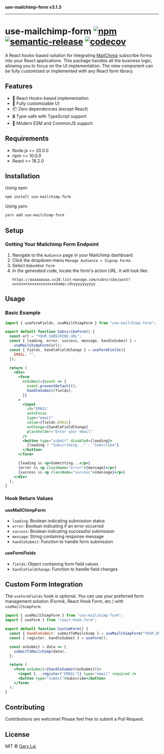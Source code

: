 **use-mailchimp-form v3.1.3**

---

# use-mailchimp-form [![npm](https://img.shields.io/npm/v/use-mailchimp-form)](https://www.npmjs.com/package/use-mailchimp-form) [![semantic-release](https://img.shields.io/badge/%20%20%F0%9F%93%A6%F0%9F%9A%80-semantic--release-e10079.svg)](https://github.com/semantic-release/semantic-release) [![codecov](https://codecov.io/gh/imgarylai/use-mailchimp-form/branch/main/graph/badge.svg?token=HK9ISNOG26)](https://codecov.io/gh/imgarylai/use-mailchimp-form)

A React hooks-based solution for integrating [MailChimp](https://mailchimp.com/) subscribe forms into your React applications. This package handles all the business logic, allowing you to focus on the UI implementation. The view component can be fully customized or implemented with any React form library.

## Features

- 🎣 React Hooks-based implementation
- 🎨 Fully customizable UI
- 📦 Zero dependencies (except React)
- 🔒 Type-safe with TypeScript support
- 🚀 Modern ESM and CommonJS support

## Requirements

- Node.js >= 20.0.0
- npm >= 10.0.0
- React >= 18.2.0

## Installation

Using npm:

```bash
npm install use-mailchimp-form
```

Using yarn:

```bash
yarn add use-mailchimp-form
```

## Setup

### Getting Your Mailchimp Form Endpoint

1. Navigate to the `Audience` page in your Mailchimp dashboard
2. Click the dropdown menu `Manage Audience > Signup Forms`
3. Select `Embedded Form`
4. In the generated code, locate the form's action URL. It will look like:
   ```
   https://aaaaaaaaa.us20.list-manage.com/subscribe/post?u=xxxxxxxxxxxxxxxxxx&amp;id=yyyyyyyyyy
   ```

## Usage

### Basic Example

```jsx
import { useFormFields, useMailChimpForm } from "use-mailchimp-form";

export default function SubscribeForm() {
  const url = "YOUR_SUBSCRIBE_URL";
  const { loading, error, success, message, handleSubmit } =
    useMailChimpForm(url);
  const { fields, handleFieldChange } = useFormFields({
    EMAIL: "",
  });

  return (
    <div>
      <form
        onSubmit={event => {
          event.preventDefault();
          handleSubmit(fields);
        }}
      >
        <input
          id="EMAIL"
          autoFocus
          type="email"
          value={fields.EMAIL}
          onChange={handleFieldChange}
          placeholder="Enter your email"
        />
        <button type="submit" disabled={loading}>
          {loading ? "Subscribing..." : "Subscribe"}
        </button>
      </form>

      {loading && <p>Submitting...</p>}
      {error && <p className="error">{message}</p>}
      {success && <p className="success">{message}</p>}
    </div>
  );
}
```

### Hook Return Values

#### useMailChimpForm

- `loading`: Boolean indicating submission status
- `error`: Boolean indicating if an error occurred
- `success`: Boolean indicating successful submission
- `message`: String containing response message
- `handleSubmit`: Function to handle form submission

#### useFormFields

- `fields`: Object containing form field values
- `handleFieldChange`: Function to handle field changes

## Custom Form Integration

The `useFormFields` hook is optional. You can use your preferred form management solution (Formik, React Hook Form, etc.) with `useMailChimpForm`:

```jsx
import { useMailChimpForm } from "use-mailchimp-form";
import { useForm } from "react-hook-form";

export default function CustomForm() {
  const { handleSubmit: submitToMailchimp } = useMailChimpForm("YOUR_URL");
  const { register, handleSubmit } = useForm();

  const onSubmit = data => {
    submitToMailchimp(data);
  };

  return (
    <form onSubmit={handleSubmit(onSubmit)}>
      <input {...register("EMAIL")} type="email" required />
      <button type="submit">Subscribe</button>
    </form>
  );
}
```

## Contributing

Contributions are welcome! Please feel free to submit a Pull Request.

## License

MIT © [Gary Lai](https://github.com/imgarylai)

